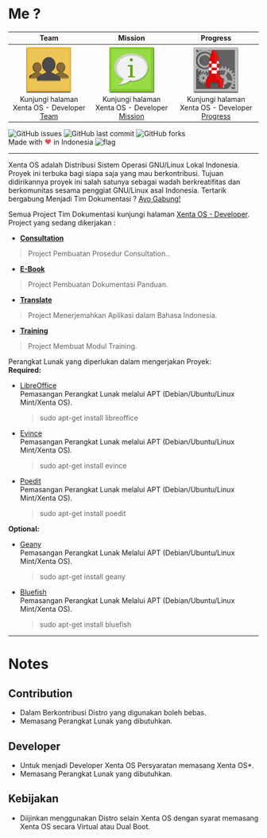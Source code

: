 # Me ? 
|**Team**|**Mission**|**Progress**|
|:---:|:---:|:---:|
|![Team](https://raw.githubusercontent.com/xentaos/xenta-x-icons/master/build/Xenta-X/apps/96/config-users.png)<br>Kunjungi halaman Xenta OS - Developer [Team](http://www.xentaos.com/p/team.html)|![Mission](https://raw.githubusercontent.com/xentaos/xenta-x-icons/master/build/Xenta-X/apps/96/cs-details.png)<br>Kunjungi halaman Xenta OS - Developer [Mission](http://www.xentaos.com/p/mission.html)|![Progress](https://raw.githubusercontent.com/xentaos/xenta-x-icons/master/build/Xenta-X/apps/96/cs-startup-programs.png)<br>Kunjungi halaman Xenta OS - Developer [Progress](http://www.xentaos.com/p/progress.html)|

![GitHub issues](https://img.shields.io/github/issues/xentaoslinux/dokumentasi.svg)
![GitHub last commit](https://img.shields.io/github/last-commit/xentaoslinux/dokumentasi.svg)
![GitHub forks](https://img.shields.io/github/forks/xentaoslinux/dokumentasi.svg?style=social)  
Made with <span style="color: #e25555;">&#9829;</span> in Indonesia ![flag](http://www.flags-and-anthems.com/images/flags/i/flag-indonesia-wehende-flagge-12x18.gif)

---
Xenta OS adalah Distribusi Sistem Operasi GNU/Linux Lokal Indonesia. Proyek ini terbuka bagi siapa saja yang mau berkontribusi. Tujuan didirikannya proyek ini salah satunya sebagai wadah berkreatifitas dan berkomunitas sesama penggiat GNU/Linux asal Indonesia. Tertarik bergabung Menjadi Tim Dokumentasi ? [Ayo Gabung!](http://www.xentaos.com/p/join.html)

Semua Project Tim Dokumentasi kunjungi halaman [Xenta OS - Developer](http://www.xentaos.com/p/project.html).  
Project yang sedang dikerjakan : 
 * [**Consultation**](https://github.com/xentaoslinux/dokumentasi/tree/master/project/consultation)  
 > Project Pembuatan Prosedur Consultation.. 
 * [**E-Book**](https://github.com/xentaoslinux/dokumentasi/tree/master/project/e-book)  
 > Project Pembuatan Dokumentasi Panduan.  
 * [**Translate**](https://github.com/xentaoslinux/dokumentasi/tree/master/project/translate)  
 > Project Menerjemahkan Aplikasi dalam Bahasa Indonesia.  
 * [**Training**](https://github.com/xentaoslinux/dokumentasi/tree/master/project/training)  
 > Project Membuat Modul Training.  
 
Perangkat Lunak yang diperlukan dalam mengerjakan Proyek:  
**Required:**
* [LibreOffice](https://www.libreoffice.org/)  
  Pemasangan Perangkat Lunak melalui APT \(Debian/Ubuntu/Linux Mint/Xenta OS\).
  > sudo apt-get install libreoffice

* [Evince](https://wiki.gnome.org/Apps/Evince)  
  Pemasangan Perangkat Lunak melalui APT \(Debian/Ubuntu/Linux Mint/Xenta OS\).
  > sudo apt-get install evince

* [Poedit](https://poedit.net/)  
  Pemasangan Perangkat Lunak melalui APT \(Debian/Ubuntu/Linux Mint/Xenta OS\).
  > sudo apt-get install poedit

**Optional:**
* [Geany](https://www.geany.org/)  
  Pemasangan Perangkat Lunak Melalui APT \(Debian/Ubuntu/Linux Mint/Xenta OS\).
  > sudo apt-get install geany

* [Bluefish](bluefish.openoffice.nl/)  
  Pemasangan Perangkat Lunak Melalui APT \(Debian/Ubuntu/Linux Mint/Xenta OS\).
  > sudo apt-get install bluefish
---

# Notes
## Contribution
* Dalam Berkontribusi Distro yang digunakan boleh bebas.
* Memasang Perangkat Lunak yang dibutuhkan.  

## Developer
* Untuk menjadi Developer Xenta OS Persyaratan memasang Xenta OS\*.
* Memasang Perangkat Lunak yang dibutuhkan.

## Kebijakan
 * Diijinkan menggunakan Distro selain Xenta OS dengan syarat memasang Xenta OS secara Virtual atau Dual Boot.
 
<!-- Halaman ini dibuat dengan ❤ oleh _Xenta OS - Developer_ menggunakan bahasa Markup [**Markdown**](https://daringfireball.net/projects/markdown/syntax). -->
